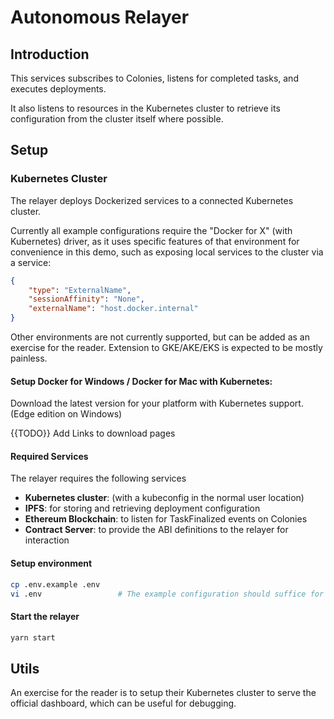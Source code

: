 # Autonomous Relayer

## Introduction 

This services subscribes to Colonies, listens for completed tasks, and executes deployments.

It also listens to resources in the Kubernetes cluster to retrieve its configuration from
the cluster itself where possible.
 
## Setup

### Kubernetes Cluster

The relayer deploys Dockerized services to a connected Kubernetes cluster.

Currently all example configurations require the "Docker for X" (with Kubernetes)
driver, as it uses specific features of that environment for convenience in this demo, such as 
exposing local services to the cluster via a service:
```json
{
    "type": "ExternalName",
    "sessionAffinity": "None",
    "externalName": "host.docker.internal"
}
```

Other environments are not currently supported, but can be added as an exercise for
the reader. Extension to GKE/AKE/EKS is expected to be mostly painless.

#### Setup Docker for Windows / Docker for Mac with Kubernetes:

Download the latest version for your platform with Kubernetes support.
(Edge edition on Windows)

{{TODO}} Add Links to download pages

#### Required Services

The relayer requires the following services

- **Kubernetes cluster**: (with a kubeconfig in the normal user location)
- **IPFS**: for storing and retrieving deployment configuration
- **Ethereum Blockchain**: to listen for TaskFinalized events on Colonies
- **Contract Server**: to provide the ABI definitions to the relayer for interaction


#### Setup environment

```bash
cp .env.example .env
vi .env                 # The example configuration should suffice for the demo
```
#### Start the relayer

```bash
yarn start
```

## Utils

An exercise for the reader is to setup their Kubernetes cluster to serve the official dashboard, which
can be useful for debugging.
